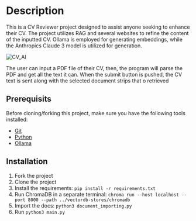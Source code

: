 # Description

This is a CV Reviewer project designed to assist anyone seeking to enhance their CV. 
The project utilizes RAG and several websites to refine the content of the inputted CV. 
Ollama is employed for generating embeddings, while the Anthropics Claude 3 model is utilized for generation.

![CV_AI](https://github.com/VitorPietrobom/CV-Review-AI/assets/53837251/97b3c1ad-8130-4ff0-b94b-30ca66b10cfb)

The user can input a PDF file of their CV, then, the program will parse the PDF and get all the text it can.
When the submit button is pushed, the CV text is sent along with the selected document strips that o retrieved

## Prerequisits

Before cloning/forking this project, make sure you have the following tools installed:

- [Git](https://git-scm.com/downloads)
- [Python](https://nodejs.org/en/download/)
- [Ollama](https://ollama.com/)

## Installation

1. Fork the project
2. Clone the project
3. Install the requirements: `pip install -r requirements.txt`
4. Run ChromaDB in a separate terminal: `chroma run --host localhost --port 8000 --path ../vectordb-stores/chromadb`
5. Import the docs: `python3 document_importing.py`
6. Run `python3 main.py`
